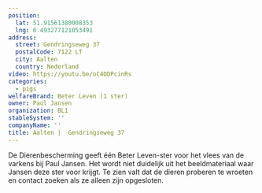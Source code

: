 ```yaml
---
position:
  lat: 51.91561380008353
  lng: 6.493277121053491
address:
  street: Gendringseweg 37
  postalCode: 7122 LT
  city: Aalten
  country: Nederland
video: https://youtu.be/oC4ODPcinRs
categories:
  - pigs
welfareBrand: Beter Leven (1 ster)
owner: Paul Jansen
organization: BL1
stableSystem: ''
companyName: ''
title: Aalten |  Gendringseweg 37
---
```

De Dierenbescherming geeft één Beter Leven-ster voor het vlees van de varkens bij Paul Jansen. Het wordt niet duidelijk uit het beeldmateriaal waar Jansen deze ster voor krijgt. Te zien valt dat de dieren proberen te wroeten en contact zoeken als ze alleen zijn opgesloten.